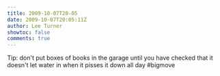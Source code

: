 ```yaml
---
title: 2009-10-07T20-05
date: 2009-10-07T20:05:11Z
author: Lee Turner
showtoc: false
comments: true
---
```


Tip: don't put boxes of books in the garage until you have checked that it doesn't let water in when it pisses it down all day #bigmove


